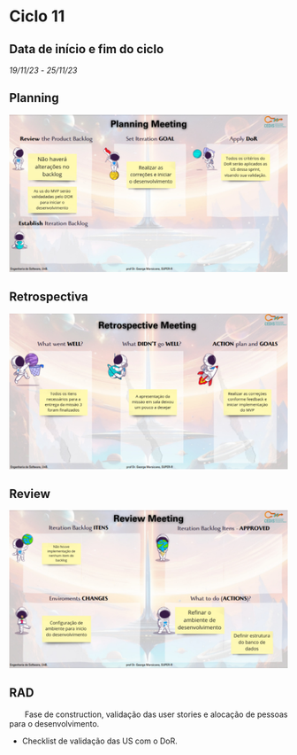 # Ciclo 11

## Data de início e fim do ciclo

*19/11/23* - *25/11/23*


## Planning
![Image title](../assets/planning.jpeg)

## Retrospectiva

![Image title](../assets/restrospective.jpeg)


## Review

![Image title](../assets/review11.jpeg)

## RAD

<p align="justify">&emsp;&emsp;Fase de construction, validação das user stories e alocação de pessoas para o desenvolvimento.</p>

- Checklist de validação das US com o DoR.